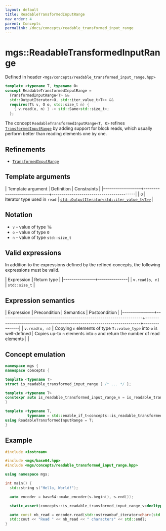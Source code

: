 ```yaml
---
layout: default
title: ReadableTransformedInputRange
nav_order: 4
parent: Concepts
permalink: /docs/concepts/readable_transformed_input_range
---
```


# mgs::ReadableTransformedInputRange

Defined in header `<mgs/concepts/readable_transformed_input_range.hpp>`

```cpp
template <typename T, typename O>
concept ReadableTransformedInputRange =
  TransformedInputRange<T> &&
  std::OutputIterator<O, std::iter_value_t<T>> &&
  requires(T& v, O o, std::size_t n) {
    { v.read(o, n) } -> std::Same<std::size_t>;
  };
```

The concept `ReadableTransformedInputRange<T, O>` refines [`TransformedInputRange`](/docs/concepts/transformed_input_range) by adding support for block reads, which usually perform better than reading elements one by one.

## Refinements

* [`TransformedInputRange`](/docs/concepts/transformed_input_range)

## Template arguments

| Template argument | Definition                   | Constraints                              |
|-------------------+------------------------------+------------------------------------------|
| `O`               | Iterator type used in `read` | [`std::OutputIterator<std::iter_value_t<T>>`](https://en.cppreference.com/w/cpp/experimental/ranges/iterator/OutputIterator) |

## Notation

* `v` - value of type `T&`
* `o` - value of type `O`
* `n` - value of type `std::size_t`

## Valid expressions

In addition to the expressions defined by the refined concepts, the following expressions must be valid.

| Expression     | Return type   |
|----------------+---------------|
| `v.read(o, n)` | `std::size_t` |

## Expression semantics

| Expression     | Precondition                                                          | Semantics                                                                 | Postcondition |
|----------------+-----------------------------------------------------------------------+---------------------------------------------------------------------------+---------------|
| `v.read(o, n)` | Copying `n` elements of type `T::value_type` into `o` is well-defined | Copies up-to `n` elements into `o` and return the number of read elements |               |

## Concept emulation

```cpp
namespace mgs {
namespace concepts {

template <typename T>
struct is_readable_transformed_input_range { /* ... */ };

template <typename T>
constexpr auto is_readable_transformed_input_range_v = is_readable_transformed_input_range<T>::value;
}

template <typename T,
          typename = std::enable_if_t<concepts::is_readable_transformed_input_range_v<T>>>
using ReadableTransformedInputRange = T;
}
```

## Example

```cpp
#include <iostream>

#include <mgs/base64.hpp>
#include <mgs/concepts/readable_transformed_input_range.hpp>

using namespace mgs;

int main() {
  std::string s("Hello, World!");

  auto encoder = base64::make_encoder(s.begin(), s.end());

  static_assert(concepts::is_readable_transformed_input_range_v<decltype(encoder)>, "");

  auto const nb_read = encoder.read(std::ostreambuf_iterator<char>(std::cout), std::size_t(-1));
  std::cout << "Read " << nb_read << " characters" << std::endl;
}
```
